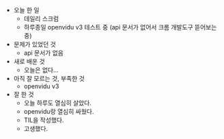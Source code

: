 - 오늘 한 일
    - 데일리 스크럼
    - 하루종일 openvidu v3 테스트 중 (api 문서가 없어서 크롬 개발도구 뜯어보는중)
- 문제가 있었던 것
    - api 문서가 없음
- 새로 배운 것
    - 오늘은 없다...
- 아직 잘 모르는 것, 부족한 것
    - openvidu v3
- 잘 한 것
    - 오늘 하루도 열심히 살았다.
    - openvidu랑 열심히 싸웠다.
    - TIL을 작성했다.
    - 고생했다.
